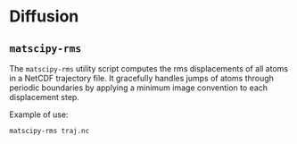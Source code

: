 # Diffusion

## `matscipy-rms`

The `matscipy-rms` utility script computes the rms displacements of all atoms in a NetCDF trajectory file. It
gracefully handles jumps of atoms through periodic boundaries by applying a minimum image convention to each
displacement step.

Example of use:

```bash
matscipy-rms traj.nc
```
